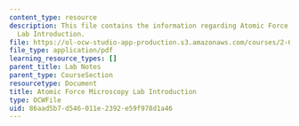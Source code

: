 ```yaml
---
content_type: resource
description: This file contains the information regarding Atomic Force Microscopy
  Lab Introduction.
file: https://ol-ocw-studio-app-production.s3.amazonaws.com/courses/2-674-micro-nano-engineering-laboratory-spring-2016/86aad5b7d546011e2392e59f978d1a46_MIT2_674S16_AFMLabIntro.pdf
file_type: application/pdf
learning_resource_types: []
parent_title: Lab Notes
parent_type: CourseSection
resourcetype: Document
title: Atomic Force Microscopy Lab Introduction
type: OCWFile
uid: 86aad5b7-d546-011e-2392-e59f978d1a46
---
```

